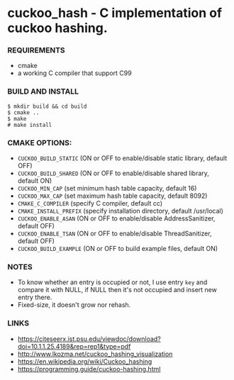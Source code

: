 # cuckoo\_hash - C implementation of cuckoo hashing.


### REQUIREMENTS

- cmake
- a working C compiler that support C99


### BUILD AND INSTALL

```
$ mkdir build && cd build
$ cmake ..
$ make
# make install
```

### CMAKE OPTIONS:

- `CUCKOO_BUILD_STATIC` (ON or OFF to enable/disable static library, default OFF)
- `CUCKOO_BUILD_SHARED` (ON or OFF to enable/disable shared library, default ON)
- `CUCKOO_MIN_CAP` (set minimum hash table capacity, default 16)
- `CUCKOO_MAX_CAP` (set maximum hash table capacity, default 8092)
- `CMAKE_C_COMPILER` (specify C compiler, default cc)
- `CMAKE_INSTALL_PREFIX` (specify installation directory, default /usr/local)
- `CUCKOO_ENABLE_ASAN` (ON or OFF to enable/disable AddressSanitizer, default OFF)
- `CUCKOO_ENABLE_TSAN` (ON or OFF to enable/disable ThreadSanitizer, default OFF)
- `CUCKOO_BUILD_EXAMPLE` (ON or OFF to build example files, default ON)


### NOTES

- To know whether an entry is occupied or not, I use entry `key` and
  compare it with NULL, if NULL then it's not occupied and insert
  new entry there.
- Fixed-size, it doesn't grow nor rehash.


### LINKS
- https://citeseerx.ist.psu.edu/viewdoc/download?doi=10.1.1.25.4189&rep=rep1&type=pdf
- http://www.lkozma.net/cuckoo_hashing_visualization
- https://en.wikipedia.org/wiki/Cuckoo_hashing
- https://programming.guide/cuckoo-hashing.html
